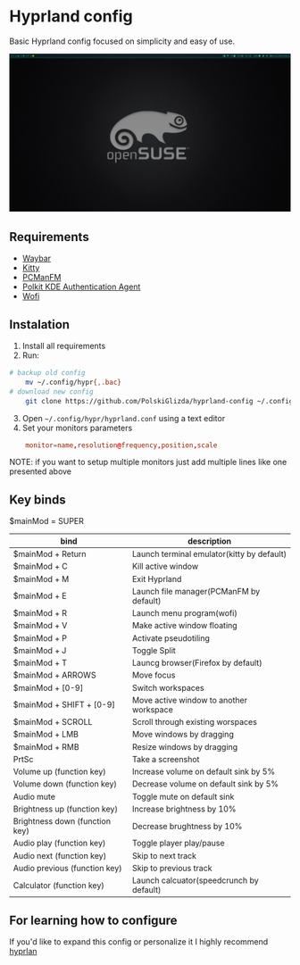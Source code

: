# Hyprland config

Basic Hyprland config focused on simplicity and easy of use.

![screenshot](https://github.com/PolskiGlizda/hyprland-config/blob/master/2023-11-26_040818.png)

## Requirements

 - [Waybar](https://github.com/Alexays/Waybar)
 - [Kitty](https://github.com/kovidgoyal/kitty)
 - [PCManFM](https://github.com/lxde/pcmanfm)
 - [Polkit KDE Authentication Agent](https://invent.kde.org/hexchain/polkit-kde-agent-1)
 - [Wofi](https://hg.sr.ht/~scoopta/wofi)
## Instalation

1. Install all requirements 
2. Run:
``` bash
# backup old config
    mv ~/.config/hypr{,.bac}
# download new config
    git clone https://github.com/PolskiGlizda/hyprland-config ~/.config/hypr
```
3. Open `~/.config/hypr/hyprland.conf` using a text editor
4. Set your monitors parameters
``` conf
    monitor=name,resolution@frequency,position,scale
```
NOTE: if you want to setup multiple monitors just add multiple lines like one presented above

## Key binds

$mainMod = SUPER

| bind | description |
| ---- | ----------- |
| $mainMod + Return | Launch terminal emulator(kitty by default) |
| $mainMod + C | Kill active window |
| $mainMod + M | Exit Hyprland |
| $mainMod + E | Launch file manager(PCManFM by default) |
| $mainMod + R | Launch menu program(wofi) |
| $mainMod + V | Make active window floating |
| $mainMod + P | Activate pseudotiling |
| $mainMod + J | Toggle Split |
| $mainMod + T | Launcg browser(Firefox by default) |
| $mainMod + ARROWS | Move focus |
| $mainMod + [0-9] | Switch workspaces |
| $mainMod + SHIFT + [0-9] | Move active window to another workspace |
| $mainMod + SCROLL | Scroll through existing worspaces |
| $mainMod + LMB | Move windows by dragging |
| $mainMod + RMB | Resize windows by dragging |
| PrtSc | Take a screenshot |
| Volume up (function key) | Increase volume on default sink by 5% |
| Volume down (function key) | Decrease volume on default sink by 5% |
| Audio mute | Toggle mute on default sink |
| Brightness up (function key) | Increase brightness by 10% |
| Brightness down (function key) | Decrease brughtness by 10% |
| Audio play (function key) | Toggle player play/pause |
| Audio next (function key) | Skip to next track |
| Audio previous (function key) | Skip to previous track |
| Calculator (function key) | Launch calcuator(speedcrunch by default) |

## For learning how to configure
If you'd like to expand this config or personalize it I highly recommend [hyprlan](https://wiki.hyprland.org/)
